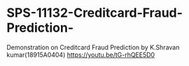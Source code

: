 # SPS-11132-Creditcard-Fraud-Prediction-
Demonstration on Creditcard Fraud Prediction by K.Shravan kumar(18915A0404)
https://youtu.be/tG-rhQEE5D0
